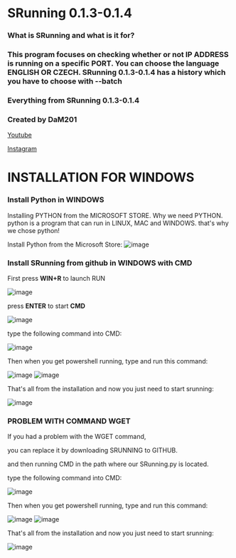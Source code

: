 # SRunning 0.1.3-0.1.4

### What is SRunning and what is it for? 

### This program focuses on checking whether or not IP ADDRESS is running on a specific PORT. You can choose the language ENGLISH OR CZECH. SRunning 0.1.3-0.1.4 has a history which you have to choose with --batch



### Everything from SRunning 0.1.3-0.1.4

### Created by DaM201
[Youtube](https://www.youtube.com/channel/UC8Ao1YisJbPGCNG73EhtDCw)

[Instagram](https://www.instagram.com/hnc_conporation/)


# INSTALLATION FOR WINDOWS
### Install Python in WINDOWS

Installing PYTHON from the MICROSOFT STORE. Why we need PYTHON. python is a program that can run in LINUX, MAC and WINDOWS. that's why we chose python!

Install Python from the Microsoft Store:
![image](https://github.com/DaM201/Colay-Project0.4/assets/68821652/f450abcd-1e1c-4c67-8203-d518cff2cfee)
### Install SRunning from github in WINDOWS with CMD

First press **WIN+R** to launch RUN

![image](https://github.com/DaM201/SRunning/assets/68821652/842333d1-287e-4d1a-9685-8d610ed895e1)


press **ENTER** to start **CMD**

![image](https://github.com/DaM201/SRunning/assets/68821652/f39bae06-6c0a-45dd-b689-8d6e5767413a)

type the following command into CMD:

![image](https://github.com/DaM201/SRunning/assets/68821652/70dbdf0b-b9d4-4fd8-b579-0ccf805f8558)

Then when you get powershell running, type and run this command:

![image](https://github.com/DaM201/SRunning/assets/68821652/d4dad7bd-b916-44d1-8c37-802f7996daa9)
![image](https://github.com/DaM201/SRunning/assets/68821652/77d6ded5-ec3f-4bfa-b29c-649dc4ef93d6)

That's all from the installation and now you just need to start srunning:

![image](https://github.com/DaM201/SRunning/assets/68821652/0fff55de-1c2b-47db-818b-4884162ef8e5)

### PROBLEM WITH COMMAND WGET
If you had a problem with the WGET command,

you can replace it by downloading SRUNNING to GITHUB.

and then running CMD in the path where our SRunning.py is located.

type the following command into CMD:

![image](https://github.com/DaM201/SRunning/assets/68821652/70dbdf0b-b9d4-4fd8-b579-0ccf805f8558)

Then when you get powershell running, type and run this command:

![image](https://github.com/DaM201/SRunning/assets/68821652/d4dad7bd-b916-44d1-8c37-802f7996daa9)
![image](https://github.com/DaM201/SRunning/assets/68821652/77d6ded5-ec3f-4bfa-b29c-649dc4ef93d6)

That's all from the installation and now you just need to start srunning:

![image](https://github.com/DaM201/SRunning/assets/68821652/0fff55de-1c2b-47db-818b-4884162ef8e5)










